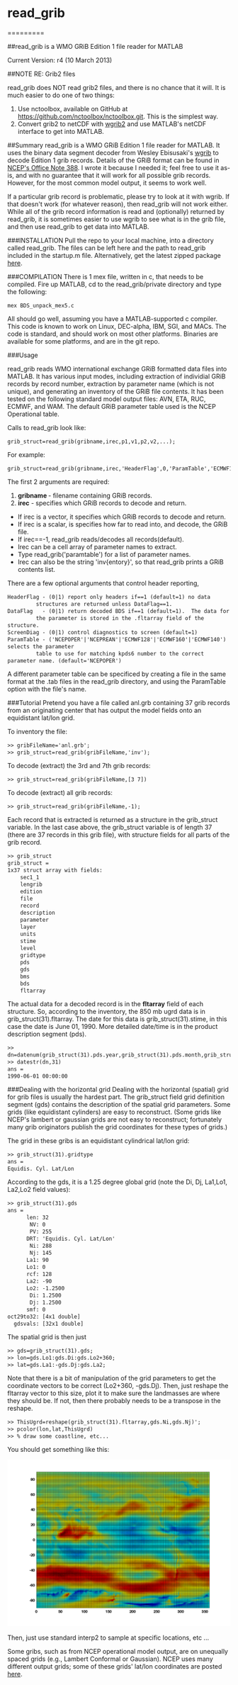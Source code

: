 # read_grib
=========

##read_grib is a WMO GRiB Edition 1 file reader for MATLAB

Current Version: r4 (10 March 2013)

##NOTE RE: Grib2 files

read_grib does NOT read grib2 files, and there is no chance that it will. It is much easier to do one of two things:

1. Use nctoolbox, available on GitHub at https://github.com/nctoolbox/nctoolbox.git. This is the simplest way.
2. Convert grib2 to netCDF with [wgrib2](http://www.cpc.ncep.noaa.gov/products/wesley/wgrib2/) and use MATLAB's netCDF interface to get into MATLAB.


##Summary
read_grib is a WMO GRiB Edition 1 file reader for MATLAB.  It uses the binary data segment decoder from Wesley Ebisusaki's [wgrib](http://www.cpc.ncep.noaa.gov/products/wesley/wgrib.html) to decode Edition 1 grib records.  Details of the GRiB format can be found in [NCEP's Office Note 388](http://www.nco.ncep.noaa.gov/pmb/docs/on388/).  I wrote it because I needed it; feel free to use it as-is, and with no guarantee that it will work for all possible grib records.  However, for the most common model output, it seems to work well.  

If a particular grib record is problematic, please try to look at it with wgrib.  If that doesn't work (for whatever reason), then read_grib will not work either.  While all of the grib record information is read and (optionally) returned by read_grib, it is sometimes easier to use wgrib to see what is in the grib file, and then use read_grib to get data into MATLAB.  

###INSTALLATION
Pull the repo to your local machine, into a directory called read_grib.  The files can be left here and the path to read_grib included in the startup.m file.  Alternatively, get the latest zipped package [here]().

###COMPILATION
There is 1 mex file, written in c, that needs to be compiled.   Fire up
MATLAB, cd to the read_grib/private directory and type the following:

    mex BDS_unpack_mex5.c

All should go well, assuming you have a MATLAB-supported c compiler.  This 
code is known to work on Linux, DEC-alpha, IBM, SGI, and MACs. The code is 
standard, and should work on most other platforms.  Binaries are available 
for some platforms, and are in the git repo.

###Usage

read_grib reads WMO international exchange GRiB formatted data files into MATLAB.
It has various input modes, including extraction of individial GRiB records by record number, 
extraction by parameter name (which is not unique), and generating an inventory of the GRiB 
file contents.  It has been tested on the following standard model output files: AVN, ETA, RUC, 
ECMWF, and WAM.  The default GRiB parameter table used is the NCEP Operational table.

Calls to read_grib look like:

    grib_struct=read_grib(gribname,irec,p1,v1,p2,v2,...);

For example:

    grib_struct=read_grib(gribname,irec,'HeaderFlag',0,'ParamTable','ECMWF128');

The first 2 arguments are required:

1. <strong>gribname </strong>- filename containing GRiB records.
2. <strong>irec</strong> - specifies which GRiB records to decode and return.
  * If irec is a vector, it specifies which GRiB records to decode and return.
  * If irec is a scalar, is specifies how far to read into, and decode, the GRiB file.
  * If irec==-1, read_grib reads/decodes all records(default). 
  * Irec can be a cell array of parameter names to extract.  
  * Type read_grib('paramtable') for a list of parameter names. 
  * Irec can also be the string 'inv{entory}', so that read_grib prints a GRiB contents
 list.

There are a few optional arguments that control header reporting, 

    HeaderFlag - (0|1) report only headers if==1 (default=1) no data 
             structures are returned unless DataFlag==1.
    DataFlag   - (0|1) return decoded BDS if==1 (default=1).  The data for 
             the parameter is stored in the .fltarray field of the structure.
    ScreenDiag - (0|1) control diagnostics to screen (default=1)
    ParamTable - ('NCEPOPER'|'NCEPREAN'|'ECMWF128'|'ECMWF160'|'ECMWF140') selects the parameter 
             table to use for matching kpds6 number to the correct parameter name. (default='NCEPOPER')

A different parameter table can be specificed by creating a file in the same format at the .tab files in the read_grib directory, and using the ParamTable option with the file's name. 


###Tutorial 
Pretend you have a file called anl.grb containing 37 grib records from an originating center that has output the model fields onto an equidistant lat/lon grid. 

To inventory the file:

    >> gribFileName='anl.grb';
    >> grib_struct=read_grib(gribFileName,'inv');

To decode (extract) the 3rd and 7th grib records:

    >> grib_struct=read_grib(gribFileName,[3 7])

To decode (extract) all grib records:

    >> grib_struct=read_grib(gribFileName,-1);

Each record that is extracted is returned as a structure in the grib_struct variable.  In the last case above, the grib_struct variable is of length 37 (there are 37 records in this grib file), with structure fields for all parts of the grib record. 

    >> grib_struct                                     
    grib_struct = 
    1x37 struct array with fields:
        sec1_1
        lengrib
        edition
        file
        record
        description
        parameter
        layer
        units
        stime
        level
        gridtype
        pds
        gds
        bms
        bds
        fltarray

The actual data for a decoded record is in the **fltarray** field of each structure.  So, according to the inventory, the 850 mb ugrd data is in grib_struct(31).fltarray.  The date for this data is grib_struct(31).stime, in this case the date is June 01, 1990. More detailed date/time is in the product description segment (pds).

    >> dn=datenum(grib_struct(31).pds.year,grib_struct(31).pds.month,grib_struct(31).pds.day,grib_struct(31).pds.hour,grib_struct(31).pds.min,0);
    >> datestr(dn,31)
    ans =
    1990-06-01 00:00:00

###Dealing with the horizontal grid
Dealing with the horizontal (spatial) grid for grib files is usually the hardest part. The grib_struct field grid definition segment (gds) contains the description of the spatial grid parameters. Some grids (like equidistant cylinders) are easy to reconstruct.  (Some grids like NCEP's lambert or gaussian grids are not easy to reconstruct; fortunately many grib originators publish the grid coordinates for these types of grids.)

The grid in these gribs is an equidistant cylindrical lat/lon grid:

    >> grib_struct(31).gridtype
    ans =
    Equidis. Cyl. Lat/Lon

According to the gds, it is a 1.25 degree global grid (note the Di, Dj, La1,Lo1, La2,Lo2 field values):

    >> grib_struct(31).gds 
    ans = 
          len: 32
           NV: 0
           PV: 255
          DRT: 'Equidis. Cyl. Lat/Lon'
           Ni: 288
           Nj: 145
          La1: 90
          Lo1: 0
          rcf: 128
          La2: -90
          Lo2: -1.2500
           Di: 1.2500
           Dj: 1.2500
          smf: 0
    oct29to32: [4x1 double]
      gdsvals: [32x1 double]

The spatial grid is then just 

    >> gds=grib_struct(31).gds;
    >> lon=gds.Lo1:gds.Di:gds.Lo2+360;
    >> lat=gds.La1:-gds.Dj:gds.La2;

Note that there is a bit of manipulation of the grid parameters to get the coordinate vectors to be correct (Lo2+360, -gds.Dj).  Then, just reshape the fltarray vector to this size, plot it to make sure the landmasses are where they should be.  If not, then there probably needs to be a transpose in the reshape. 

    >> ThisUgrd=reshape(grib_struct(31).fltarray,gds.Ni,gds.Nj)';
    >> pcolor(lon,lat,ThisUgrd)
    >> % draw some coastline, etc... 

You should get something like this:

![TestImage1](testfiles/TestImage1.png "Test")

Then, just use standard interp2 to sample at specific locations, etc ...

Some gribs, such as from  NCEP operational model output, are on unequally spaced grids (e.g., Lambert Conformal or Gaussian).  NCEP uses many different output grids; some of these grids' lat/lon coordinates are posted [here](http://ftp.emc.ncep.noaa.gov/mmb/mmbpll/gridlola.eta/).



